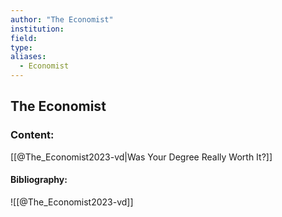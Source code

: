 ```yaml
---
author: "The Economist"
institution:
field:
type:
aliases:
  - Economist
---
```


## The Economist

### Content:
[[@The_Economist2023-vd|Was Your Degree Really Worth It?]]

#### Bibliography:

![[@The_Economist2023-vd]]